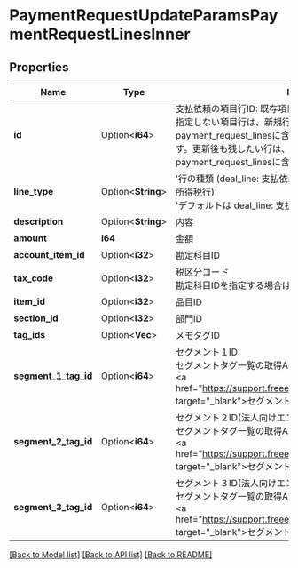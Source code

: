 # PaymentRequestUpdateParamsPaymentRequestLinesInner

## Properties

Name | Type | Description | Notes
------------ | ------------- | ------------- | -------------
**id** | Option<**i64**> | 支払依頼の項目行ID: 既存項目行を更新する場合に指定します。IDを指定しない項目行は、新規行として扱われ追加されます。また、payment_request_linesに含まれない既存の項目行は削除されます。更新後も残したい行は、必ず支払依頼の項目行IDを指定してpayment_request_linesに含めてください。 | [optional]
**line_type** | Option<**String**> | '行の種類 (deal_line: 支払依頼の通常取引行, withholding_tax: 源泉所得税行)'<br> 'デフォルトは deal_line: 支払依頼の通常取引行 です'  | [optional]
**description** | Option<**String**> | 内容 | [optional]
**amount** | **i64** | 金額 | 
**account_item_id** | Option<**i32**> | 勘定科目ID | [optional]
**tax_code** | Option<**i32**> | 税区分コード<br> 勘定科目IDを指定する場合は必須です。  | [optional]
**item_id** | Option<**i32**> | 品目ID | [optional]
**section_id** | Option<**i32**> | 部門ID | [optional]
**tag_ids** | Option<**Vec<i32>**> | メモタグID | [optional]
**segment_1_tag_id** | Option<**i64**> | セグメント１ID<br> セグメントタグ一覧の取得APIを利用して取得してください。<br> <a href=\"https://support.freee.co.jp/hc/ja/articles/360020679611\" target=\"_blank\">セグメント（分析用タグ）の設定</a><br>  | [optional]
**segment_2_tag_id** | Option<**i64**> | セグメント２ID(法人向けエンタープライズプラン)<br> セグメントタグ一覧の取得APIを利用して取得してください。<br> <a href=\"https://support.freee.co.jp/hc/ja/articles/360020679611\" target=\"_blank\">セグメント（分析用タグ）の設定</a><br>  | [optional]
**segment_3_tag_id** | Option<**i64**> | セグメント３ID(法人向けエンタープライズプラン)<br> セグメントタグ一覧の取得APIを利用して取得してください。<br> <a href=\"https://support.freee.co.jp/hc/ja/articles/360020679611\" target=\"_blank\">セグメント（分析用タグ）の設定</a><br>  | [optional]

[[Back to Model list]](../README.md#documentation-for-models) [[Back to API list]](../README.md#documentation-for-api-endpoints) [[Back to README]](../README.md)


